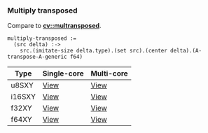### Multiply transposed
Compare to **[cv::multransposed](http://docs.opencv.org/modules/core/doc/operations_on_arrays.html#multransposed)**.

    multiply-transposed :=
      (src delta) :->
        src.(imitate-size delta.type).(set src).(center delta).(A-transpose-A-generic f64)

| Type   | Single-core | Multi-core |
|--------|-------------|------------|
| u8SXY  | [View](https://raw.githubusercontent.com/biometrics/likely/gh-pages/ir/benchmarks/multiply_transposed_f32XY__u8SXY_f32X_.ll)  | [View](https://raw.githubusercontent.com/biometrics/likely/gh-pages/ir/benchmarks/multiply_transposed_f32XY__u8SXY_f32X__m.ll)  |
| i16SXY | [View](https://raw.githubusercontent.com/biometrics/likely/gh-pages/ir/benchmarks/multiply_transposed_f32XY__i16SXY_f32X_.ll) | [View](https://raw.githubusercontent.com/biometrics/likely/gh-pages/ir/benchmarks/multiply_transposed_f32XY__i16SXY_f32X__m.ll) |
| f32XY  | [View](https://raw.githubusercontent.com/biometrics/likely/gh-pages/ir/benchmarks/multiply_transposed_f32XY__f32XY_f32X_.ll)  | [View](https://raw.githubusercontent.com/biometrics/likely/gh-pages/ir/benchmarks/multiply_transposed_f32XY__f32XY_f32X__m.ll)  |
| f64XY  | [View](https://raw.githubusercontent.com/biometrics/likely/gh-pages/ir/benchmarks/multiply_transposed_f64XY__f64XY_f64X_.ll)  | [View](https://raw.githubusercontent.com/biometrics/likely/gh-pages/ir/benchmarks/multiply_transposed_f64XY__f64XY_f64X__m.ll)  |
